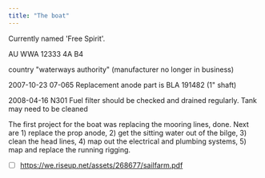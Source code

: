 ```yaml
---
title: "The boat"
---
```

Currently named 'Free Spirit'.

AU WWA 12333 4A B4

country "waterways authority"
(manufacturer no longer in business)

2007-10-23 07-065 Replacement anode part is BLA 191482 (1" shaft)

2008-04-16 N301 Fuel filter should be checked and drained regularly. Tank may need to be cleaned

The first project for the boat was replacing the mooring lines, done.
Next are 1) replace the prop anode, 2) get the sitting water out of the bilge, 3) clean the head lines, 4) map out the electrical and plumbing systems, 5) map and replace the running rigging.

- [ ] <https://we.riseup.net/assets/268677/sailfarm.pdf>
